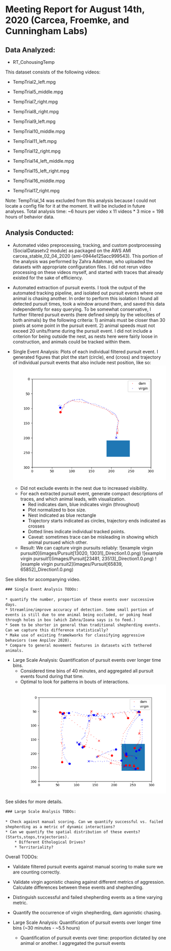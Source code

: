 # Meeting Report for August 14th, 2020 (Carcea, Froemke, and Cunningham Labs)

## Data Analyzed:
* RT\_CohousingTemp

This dataset consists of the following videos:  
* TempTrial2\_left.mpg

* TempTrial5\_middle.mpg

* TempTrial7\_right.mpg

* TempTrial8\_right.mpg

* TempTrial9\_left.mpg

* TempTrial10\_middle.mpg

* TempTrial11\_left.mpg

* TempTrial12\_right.mpg

* TempTrial14\_left\_middle.mpg

* TempTrial15\_left\_right.mpg

* TempTrial16\_middle.mpg

* TempTrial17\_right.mpg

Note: TempTrial\_14 was excluded from this analysis because I could not locate a config file for it at the moment. It will be included in future analyses. 
Total analysis time: ~6 hours per video x 11 videos * 3 mice = 198 hours of behavior data.  

## Analysis Conducted:
* Automated video preprocessing, tracking, and custom postprocessing (SocialDatasetv2 module) as packaged on the AWS AMI carcea\_stable\_02\_04\_2020 (ami-0944e125acc999543). This portion of the analysis was performed by Zahra Adahman, who uploaded the datasets with appropriate configuration files. I did not rerun video processing on these videos myself, and started with traces that already existed for the sake of efficiency. 

* Automated extraction of pursuit events. I took the output of the automated tracking pipeline, and isolated out pursuit events where one animal is chasing another. In order to perform this isolation I found all detected pursuit times, took a window around them, and saved this data independently for easy querying. To be somewhat conservative, I further filtered pursuit events (here defined simply by the velocities of both animals) by the following criteria: 1) animals must be closer than 30 pixels at some point in the pursuit event. 2) animal speeds must not exceed 20 units/frame during the pursuit event. I did not include a criterion for being outside the nest, as nests here were fairly loose in construction, and animals could be tracked within them.   

* Single Event Analysis: Plots of each individual filtered pursuit event. I generated figures that plot the start (circle), end (cross) and trajectory of individual pursuit events that also include nest position, like so:  
![example plot](images/example_trace1.png) 

    * Did not exclude events in the nest due to increased visibility. 
    * For each extracted pursuit event, generate compact descriptions of traces, and which animal leads, with visualization.
        * Red indicates dam, blue indicates virgin (throughout)
        * Plot normalized to box size.  
        * Nest indicated as blue rectangle
        * Trajectory starts indicated as circles, trajectory ends indicated as crosses
        * Dotted lines indicate individual tracked points.
        * Caveat: sometimes trace can be misleading in showing which animal pursued which other.
    * Result: We can capture virgin pursuits reliably:
![example virgin pursuit0](images/Pursuit[13020, 13031]_Direction1.0.png)
![example virgin pursuit1](images/Pursuit[23481, 23513]_Direction1.0.png)
![example virgin pursuit2](images/Pursuit[65839, 65852]_Direction1.0.png)

See slides for accompanying video. 

    ### Single Event Analysis TODOs: 

    * quantify the number, proportion of these events over successive days. 
    * Streamline/improve accuracy of detection. Some small portion of events is still due to one animal being occluded, or poking head through holes in box (which Zahra/Ioana says is to feed.) 
    * Seem to be shorter in general than traditional shepherding events. Can we capture this difference statistically? 
    * Make use of existing framekworks for classifying aggressive behaviors (see Anpilov 2020).
    * Compare to general movement features in datasets with tethered animals. 

* Large Scale Analysis: Quantification of pursuit events over longer time bins. 
    * Considered time bins of 40 minutes, and aggregated all pursuit events found during that time. 
    * Optimal to look for patterns in bouts of interactions. 
![example aggregate plot 0](images/TempTrial5_Aggregate_Pursuit_Plots_ROI_2/AGGREGATE_PART_0.png)

See slides for more details. 

    ### Large Scale Analysis TODOs:

    * Check against manual scoring. Can we quantify successful vs. failed shepherding as a metric of dynamic interactions? 
    * Can we quantify the spatial distribution of these events? (Starts,stops,trajectories). 
        * Different Ethological Drives?
        * Territoriality?

Overall TODOs:
* Validate filtered pursuit events against manual scoring to make sure we are counting correctly.
* Validate virgin agonistic chasing against different metrics of aggression. Calculate differences between these events and shepherding. 
* Distinguish successful and failed shepherding events as a time varying metric. 
* Quantify the occurrence of virgin shepherding, dam agonistic chasing. 




* Large Scale Analysis: Quantification of pursuit events over longer time bins (~30 minutes - ~5.5 hours)
    * Quantification of pursuit events over time: proportion dictated by one animal or another. I aggregated the pursuit events  

